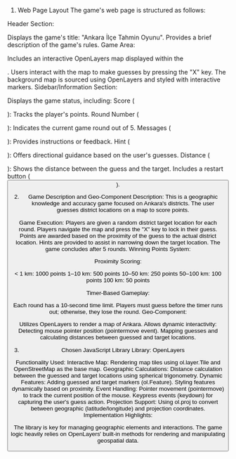 
1. Web Page Layout
The game's web page is structured as follows:

Header Section:

Displays the game's title: "Ankara İlçe Tahmin Oyunu".
Provides a brief description of the game's rules.
Game Area:

Includes an interactive OpenLayers map displayed within the <div id="map">.
Users interact with the map to make guesses by pressing the "X" key.
The background map is sourced using OpenLayers and styled with interactive markers.
Sidebar/Information Section:

Displays the game status, including:
Score (<p id="score">): Tracks the player's points.
Round Number (<p id="round">): Indicates the current game round out of 5.
Messages (<p id="message">): Provides instructions or feedback.
Hint (<p id="hint">): Offers directional guidance based on the user's guesses.
Distance (<p id="distance">): Shows the distance between the guess and the target.
Includes a restart button (<button id="restartButton">).


2. Game Description and Geo-Component
Description: This is a geographic knowledge and accuracy game focused on Ankara's districts. The user guesses district locations on a map to score points.

Game Execution:
Players are given a random district target location for each round.
Players navigate the map and press the "X" key to lock in their guess.
Points are awarded based on the proximity of the guess to the actual district location.
Hints are provided to assist in narrowing down the target location.
The game concludes after 5 rounds.
Winning Points System:

Proximity Scoring:

< 1 km: 1000 points
1–10 km: 500 points
10–50 km: 250 points
50–100 km: 100 points
100 km: 50 points

Timer-Based Gameplay:

Each round has a 10-second time limit.
Players must guess before the timer runs out; otherwise, they lose the round.
Geo-Component:

Utilizes OpenLayers to render a map of Ankara.
Allows dynamic interactivity:
Detecting mouse pointer position (pointermove event).
Mapping guesses and calculating distances between guessed and target locations.

3. Chosen JavaScript Library
Library: OpenLayers

Functionality Used:
Interactive Map:
Rendering map tiles using ol.layer.Tile and OpenStreetMap as the base map.
Geographic Calculations:
Distance calculation between the guessed and target locations using spherical trigonometry.
Dynamic Features:
Adding guessed and target markers (ol.Feature).
Styling features dynamically based on proximity.
Event Handling:
Pointer movement (pointermove) to track the current position of the mouse.
Keypress events (keydown) for capturing the user's guess action.
Projection Support:
Using ol.proj to convert between geographic (latitude/longitude) and projection coordinates.
Implementation Highlights:

The library is key for managing geographic elements and interactions.
The game logic heavily relies on OpenLayers' built-in methods for rendering and manipulating geospatial data.
